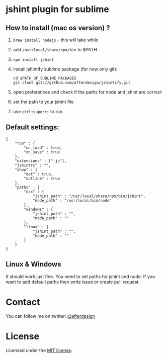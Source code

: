 # jshint plugin for sublime

## How to install (mac os version) ?

1. ```brew install nodejs``` - this will take while
2. add ```/usr/local/share/npm/bin``` to $PATH
3. ```npm install jshint```
4. install jshintify sublime package (for now only git):

    ```
    cd $PATH_OF_SUBLIME_PACKAGES
    git clone git://github.com/afterdesign/jshintify.git
    ```
5. open preferences and check if the paths for node and jshint are correct
6. set the path to your jshint file
6. use ```ctrl+super+j``` to run

## Default settings:

```
{
    "run" : {
        "on_load" : true,
        "on_save" : true
    },
    "extensions" : [".js"],
    "jshintrc" : "",
    "show" : {
        "dot" : true,
        "outline" : true
    },
    "paths" : {
        "osx" : {
            "jshint_path" : "/usr/local/share/npm/bin/jshint",
            "node_path" : "/usr/local/bin/node"
        },
        "windows" : {
            "jshint_path" : "",
            "node_path" : ""
        },
        "linux" : {
            "jshint_path" : "",
            "node_path" : ""
        }
    }
}
```

## Linux & Windows

It should work just fine. You need to set paths for jshint and node.
If you want to add default paths then write issue or create pull request.

# Contact

You can follow me on twitter: [@afterdesign](http://twitter.com/afterdesign)

# License

Licensed under the [MIT license](http://opensource.org/licenses/MIT).
